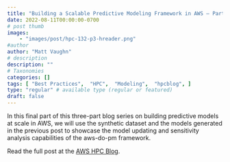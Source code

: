 ```yaml
---
title: "Building a Scalable Predictive Modeling Framework in AWS – Part 3"
date: 2022-08-11T00:00:00-0700
# post thumb
images:
    - "images/post/hpc-132-p3-hreader.png"
#author
author: "Matt Vaughn"
# description
description: ""
# Taxonomies
categories: []
tags: [ "Best Practices",  "HPC",  "Modeling",  "hpcblog", ]
type: "regular" # available type (regular or featured)
draft: false
---
```


In this final part of this three-part blog series on building predictive models at scale in AWS, we will use the synthetic dataset and the models generated in the previous post to showcase the model updating and sensitivity analysis capabilities of the aws-do-pm framework.

Read the full post at the [AWS HPC Blog](https://aws.amazon.com/blogs/hpc/building-a-scalable-predictive-modeling-framework-in-aws-part-3/).

